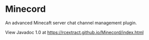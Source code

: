 # Minecord
An advanced Minecaft server chat channel management plugin.

View Javadoc 1.0 at https://rcextract.github.io/Minecord/index.html
